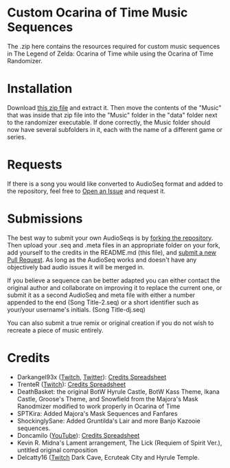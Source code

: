 # Custom Ocarina of Time Music Sequences
The .zip here contains the resources required for custom music sequences in The Legend of Zelda: Ocarina of Time while using the Ocarina of Time Randomizer.

# Installation
Download [this zip file](https://github.com/DaruniasJoy/OoT-Custom-Sequences/archive/master.zip) and extract it. Then move the contents of the "Music" that was inside that zip file into the "Music" folder in the "data" folder next to the randomizer executable. If done correctly, the Music folder should now have several subfolders in it, each with the name of a different game or series.

# Requests
If there is a song you would like converted to AudioSeq format and added to the repository, feel free to [Open an Issue](https://github.com/DaruniasJoy/OoT-Custom-Sequences/issues/new) and request it.

# Submissions
The best way to submit your own AudioSeqs is by [forking the repository](https://github.com/DaruniasJoy/OoT-Custom-Sequences/fork). Then upload your .seq and .meta files in an appropriate folder on your fork, add yourself to the credits in the README.md (this file), and [submit a new Pull Request](https://github.com/DaruniasJoy/OoT-Custom-Sequences/compare). As long as the AudioSeq works and doesn't have any objectively bad audio issues it will be merged in.

If you believe a sequence can be better adapted you can either contact the original author and collaborate on improving it to replace the current one, or submit it as a second AudioSeq and meta file with either a number appended to the end (Song Title-2.seq) or a short identifier such as your/your username's initials. (Song Title-dj.seq)

You can also submit a true remix or original creation if you do not wish to recreate a piece of music entirely.

# Credits
* Darkangel93x ([Twitch](https://twitch.tv/darkangel93x), [Twitter](https://twitter.com/DarkangelTwitch)): [Credits Spreadsheet](https://docs.google.com/spreadsheets/d/1Yvgjex502cB_dVvvZm0a88aGL4WNFOm-5XvEbZLkWqI/edit)
* TrenteR ([Twitch](https://twitch.tv/trenter_tr)): [Credits Spreadsheet](https://docs.google.com/spreadsheets/d/1Yvgjex502cB_dVvvZm0a88aGL4WNFOm-5XvEbZLkWqI/edit)
* DeathBasket: the original BotW Hyrule Castle, BotW Kass Theme, Ikana Castle, Groose's Theme, and Snowfield from the Majora's Mask Ranodmizer modified to work properly in Ocarina of Time
* SPTKira: Added Majora's Mask Sequences and Fanfares
* ShockinglySane: Added Gruntilda's Lair and more Banjo Kazooie sequences.
* Doncamilo ([YouTube](https://www.youtube.com/channel/UCie8do7HeS6yB2ngmoau0Nw)): [Credits Spreadsheet](https://docs.google.com/spreadsheets/d/1Yvgjex502cB_dVvvZm0a88aGL4WNFOm-5XvEbZLkWqI/edit)
* Kevin R. Midna's Lament arrangement, The Lick (Requiem of Spirit Ver.), untitled original composition
* Delcatty16 ([Twitch](https://twitch.tv/delcatty16) Dark Cave, Ecruteak City and Hyrule Temple.
